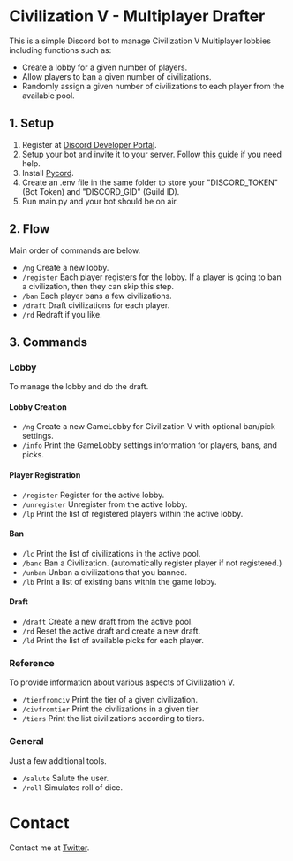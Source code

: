 # Civilization V - Multiplayer Drafter

This is a simple Discord bot to manage Civilization V Multiplayer lobbies including functions such as:

- Create a lobby for a given number of players.
- Allow players to ban a given number of civilizations.
- Randomly assign a given number of civilizations to each player from the available pool.

## 1. Setup

1. Register at [Discord Developer Portal](https://discord.com/developers/docs/intro "Discord Developer Portal").
2. Setup your bot and invite it to your server. Follow [this guide](https://discordpy.readthedocs.io/en/stable/discord.html "Pycord Bot Guide") if you need help. 
3. Install [Pycord](https://docs.pycord.dev/en/master/installing.html "Pycord Official Site").
3. Create an .env file in the same folder to store your "DISCORD_TOKEN" (Bot Token) and "DISCORD_GID" (Guild ID).
4. Run main.py and your bot should be on air.

## 2. Flow

Main order of commands are below.

- `/ng`         Create a new lobby.
- `/register`   Each player registers for the lobby. If a player is going to ban a civilization, then they can skip this step.
- `/ban`        Each player bans a few civilizations.
- `/draft`      Draft civilizations for each player.
- `/rd`         Redraft if you like.

## 3. Commands

### Lobby

To manage the lobby and do the draft.

#### Lobby Creation
- `/ng`     Create a new GameLobby for Civilization V with optional ban/pick settings.
- `/info`   Print the GameLobby settings information for players, bans, and picks.

#### Player Registration
- `/register`     Register for the active lobby.
- `/unregister`   Unregister from the active lobby.
- `/lp`           Print the list of registered players within the active lobby.

#### Ban
- `/lc`           Print the list of civilizations in the active pool.
- `/banc`         Ban a Civilization. (automatically register player if not registered.)
- `/unban`        Unban a civilizations that you banned.
- `/lb`           Print a list of existing bans within the game lobby.

#### Draft
- `/draft`        Create a new draft from the active pool.
- `/rd`           Reset the active draft and create a new draft.
- `/ld`           Print the list of available picks for each player.

### Reference

To provide information about various aspects of Civilization V.

- `/tierfromciv`    Print the tier of a given civilization.
- `/civfromtier`    Print the civilizations in a given tier.
- `/tiers`          Print the list civilizations according to tiers.

### General

Just a few additional tools.

- `/salute`       Salute the user.
- `/roll`         Simulates roll of dice.  

# Contact

Contact me at [Twitter](https://twitter.com/myildizx "Twitter M. Yıldız").
